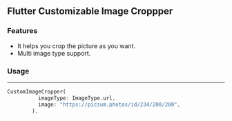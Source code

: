 ##  Flutter Customizable Image Croppper

### Features

- It helps you crop the picture as you want.
- Multi image type support.



### Usage
                
----

```dart
CustomImageCropper(
          imageType: ImageType.url,
          image: "https://picsum.photos/id/234/200/200",
        ),
```
